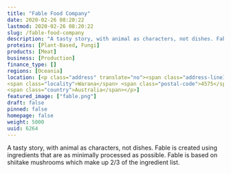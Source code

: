 ```yaml
---
title: "Fable Food Company"
date: 2020-02-26 08:20:22
lastmod: 2020-02-26 08:20:22
slug: /fable-food-company
description: "A tasty story, with animal as characters, not dishes. Fable is created using ingredients that are as minimally processed as possible. Fable is based on shiitake mushrooms which make up 2/3 of the ingredient list."
proteins: [Plant-Based, Fungi]
products: [Meat]
business: [Production]
finance_type: []
regions: [Oceania]
location: [<p class="address" translate="no"><span class="address-line1">Oceanic Drive</span><br>
<span class="locality">Warana</span> <span class="postal-code">4575</span><br>
<span class="country">Australia</span></p>]
featured_image: ["fable.png"]
draft: false
pinned: false
homepage: false
weight: 5000
uuid: 6264
---
```

<p>A tasty story, with animal as characters, not dishes. Fable is created using ingredients that are as minimally processed as possible. Fable is based on shiitake mushrooms which make up 2/3 of the ingredient list.</p>
